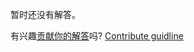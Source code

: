 
暂时还没有解答。

有兴趣[贡献你的解答](https://github.com/BFEdev/BFE.dev-solutions/blob/main/design/Design-a-Typeahead-Widget_zh.md)吗? [Contribute guidline](https://github.com/BFEdev/BFE.dev-solutions#how-to-contribute)
